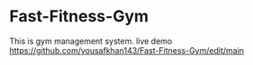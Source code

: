 # Fast-Fitness-Gym
This is gym management system.
live demo https://github.com/yousafkhan143/Fast-Fitness-Gym/edit/main
